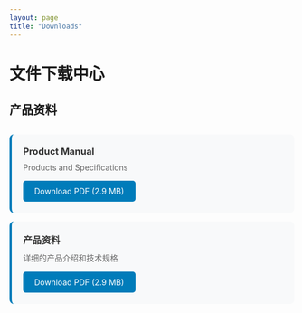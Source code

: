 ```yaml
---
layout: page
title: "Downloads"
---
```


# 文件下载中心

## 产品资料
<div class="download-list">
  <div class="download-item">
    <h3>Product Manual</h3>
    <p>Products and Specifications</p>
    <a href="{{ '/public/brochure.pdf' | absolute_url }}" class="download-button" download>
      Download PDF (2.9 MB)
    </a>
  </div>
    <div class="download-item">
    <h3>产品资料</h3>
    <p>详细的产品介绍和技术规格</p>
    <a href="https://pan.baidu.com/s/1GYl5VkWCVbYH70eo-985Zg?pwd=3g8e" class="download-button" target="_blank">
      Download PDF (2.9 MB)
    </a>
  </div>
</div>

<style>
.download-list {
  margin: 30px 0;
}

.download-item {
  background: #f8f9fa;
  padding: 20px;
  margin: 15px 0;
  border-radius: 8px;
  border-left: 4px solid #007cba;
}

.download-item h3 {
  margin: 0 0 10px 0;
  color: #333;
}

.download-item p {
  margin: 0 0 15px 0;
  color: #666;
}

.download-button {
  display: inline-block;
  background: #007cba;
  color: white;
  padding: 10px 20px;
  text-decoration: none;
  border-radius: 5px;
  transition: background 0.3s;
}

.download-button:hover {
  background: #005a87;
}
</style>
